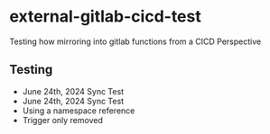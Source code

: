 # external-gitlab-cicd-test
Testing how mirroring into gitlab functions from a CICD Perspective

## Testing

* June 24th, 2024 Sync Test
* June 24th, 2024 Sync Test
* Using a namespace reference
* Trigger only removed
